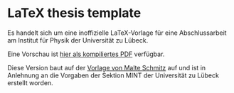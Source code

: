 # LaTeX thesis template

Es handelt sich um eine inoffizielle LaTeX-Vorlage für eine Abschlussarbeit am Institut für Physik der Universität zu Lübeck.

Eine Vorschau ist [hier als kompiliertes PDF](../master/thesis.pdf) verfügbar.

Diese Version baut auf der [Vorlage von Malte Schmitz](https://github.com/malteschmitz/latex-thesis "GitHub-Repository von Malte Schmitz") auf und ist in Anlehnung an die Vorgaben der Sektion MINT der Universität zu Lübeck erstellt worden.




